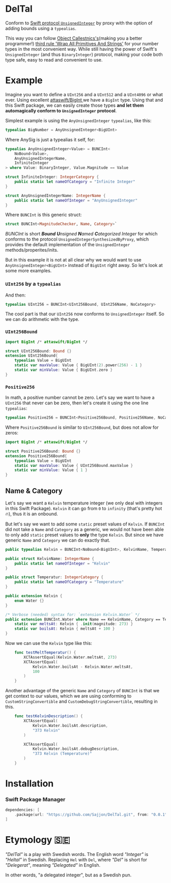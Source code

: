 # DelTal

Conform to [Swift protocol `UnsignedInteger`](https://developer.apple.com/documentation/swift/unsignedinteger) by proxy with the option of adding bounds using a `typealias`.

This way you can follow [Object Callestnics's](https://williamdurand.fr/2013/06/03/object-calisthenics/)(making you a better programmer!) [third rule 'Wrap All Primitives And Strings'](https://williamdurand.fr/2013/06/03/object-calisthenics/#3-wrap-all-primitives-and-strings) for your number types in the most convenient way. While still having the power of Swift's `UnsignedInteger` (and thus `BinaryInteger`) protocol, making your code both type safe, easy to read and convenient to use.

# Example

Imagine you want to define a `UInt256` and a `UInt512` and a `UInt4096` or what ever. Using excellent [attaswift/BigInt ](https://github.com/attaswift/BigInt) we have a `BigInt` type. Using that and this Swift package, we can easily create those types **and let them automagically conform to `UnsignedInteger` protocol**.

Simplest example is using the `AnyUnsignedInteger` `typealias`, like this:
```swift
typealias BigNumber = AnyUnsignedInteger<BigUInt>
```

Where AnySig is just a typealias it self, for:
```swift
typealias AnyUnsignedInteger<Value> = BUNCInt<
    NoBound<Value>,
    AnyUnsignedIntegerName,
    InfiniteInteger
> where Value: BinaryInteger, Value.Magnitude == Value

struct InfiniteInteger: IntegerCategory {
    public static let nameOfCategory = "Infinite Integer"
}

struct AnyUnsignedIntegerName: IntegerName {
    public static let nameOfInteger = "AnyUnsignedInteger"
}

```

Where `BUNCInt` is this generic struct:

```swift
struct BUNCInt<MagnitudeChecker, Name, Category>`
```

_BUNCInt_ is short _**Bound** **U**nsigned **N**amed **C**ategorized Integer_ for which conforms to the protocol `UnsignedIntegerSynthesizedByProxy`, which provides the default implementation of the `UnsignedInteger` methods/properites/inits.

But in this example it is not at all clear why we would want to use `AnyUnsignedInteger<BigUInt>` instead of `BigUInt` right away. So let's look at some more examples.

### `UInt256` by a `typealias`

And then:
```swift
typealias UInt256 = BUNCInt<UInt256Bound, UInt256Name, NoCategory>

```

The cool part is that our `UInt256` now conforms to `UnsignedInteger` itself. So we can do arithmetic with the type.

### `UInt256Bound`

```swift
import BigInt /* attaswift/BigInt */

struct UInt256Bound: Bound {}
extension UInt256Bound{
    typealias Value = BigUInt
    static var maxValue: Value { BigUInt(2).power(256) - 1 }
    static var minValue: Value { BigUInt.zero }
}
```

### `Positive256`

In math, a positive number cannot be zero. Let's say we want to have a `UInt256` that never can be zero, then let's create it using the one line `typealias`:

```swift
typealias Positive256 = BUNCInt<Positive256Bound, Positive256Name, NoCategory>
```

Where `Positive256Bound` is similar to `UInt256Bound`, but does not allow for zeros:

```swift
import BigInt /* attaswift/BigInt */

struct Positive256Bound: Bound {}
extension Positive256Bound{
    typealias Value = BigUInt
    static var maxValue: Value { UInt256Bound.maxValue }
    static var minValue: Value { 1 }
}
```


## Name & Category

Let's say we want a `Kelvin` temperature integer (we only deal with integers in this Swift Package). `Kelvin` it can go from `0` to `infinity` (that's pretty hot 🔥), thus it is an onbound. 

But let's say we want to add some `static` preset values of `Kelvin`. If `BUNCInt` did not take a `Name` and `Category` as a generic, we would not have been able to only add `static` preset values to **only** the type `Kelvin`. But since we have generic `Name` and `Category` we can do exactly that.

```swift
public typealias Kelvin = BUNCInt<NoBound<BigUInt>, KelvinName, Temperatur>

public struct KelvinName: IntegerName {
    public static let nameOfInteger = "Kelvin"
}

public struct Temperatur: IntegerCategory {
    public static let nameOfCategory = "Temperature"
}

public extension Kelvin {
    enum Water {}
}

/* Verbose (needed) syntax for: `extension Kelvin.Water` */
public extension BUNCInt.Water where Name == KelvinName, Category == Temperatur {
    static var meltsAt: Kelvin { .init(magnitude: 273) }
    static var boilsAt: Kelvin { meltsAt + 100 }
}
```

Now we can use the `Kelvin` type like this:
```swift
    func testMeltTemperatur() {
        XCTAssertEqual(Kelvin.Water.meltsAt, 273)
        XCTAssertEqual(
            Kelvin.Water.boilsAt - Kelvin.Water.meltsAt, 
            100
        )
    }
```

Another advantage of the generic `Name` and `Category` of `BUNCInt` is that we get context to our values, which we are using conforming to `CustomStringConvertible` and `CustomDebugStringConvertible`, resulting in this.

```swift
    func testKelvinDescription() {
        XCTAssertEqual(
            Kelvin.Water.boilsAt.description, 
            "373 Kelvin"
        )

        XCTAssertEqual(
            Kelvin.Water.boilsAt.debugDescription,
            "373 Kelvin (Temperature)"
        )
    }
```

# Installation

### Swift Package Manager
```swift
dependencies: [
    .package(url: "https://github.com/Sajjon/DelTal.git", from: "0.0.1")
]
```

# Etymology 🇸🇪
_"DelTal"_ is a play with Swedish words. The English word _"Integer"_ is _"Heltal"_ in Swedish. Replacing `Hel` with `Del`, where _"Del"_ is short for _"Delegerat"_, meaning _"Delegated"_ in English. 

In other words, "a delegated integer", but as a Swedish pun.
